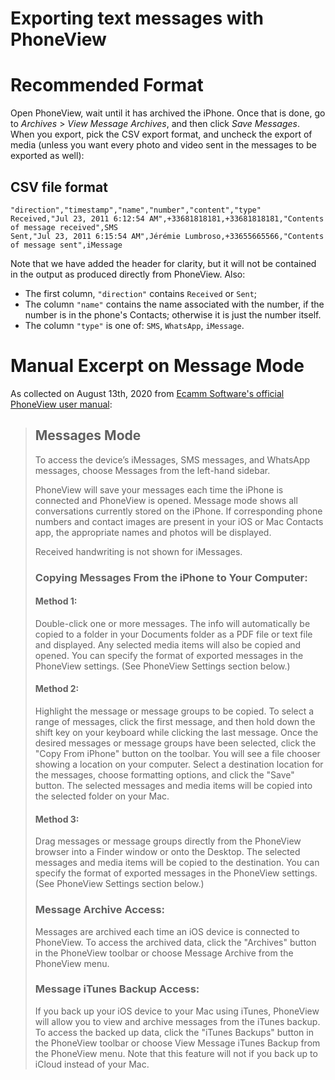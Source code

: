 # Exporting text messages with PhoneView



# Recommended Format

Open PhoneView, wait until it has archived the iPhone. Once that is done, go
to *Archives* > *View Message Archives*, and then click *Save Messages*.
When you export, pick the CSV export format, and uncheck the export of media
(unless you want every photo and video sent in the messages to be exported
as well):

## CSV file format

```csv
"direction","timestamp","name","number","content","type"
Received,"Jul 23, 2011 6:12:54 AM",+33681818181,+33681818181,"Contents of message received",SMS
Sent,"Jul 23, 2011 6:15:54 AM",Jérémie Lumbroso,+33655665566,"Contents of message sent",iMessage
```

Note that we have added the header for clarity, but it will not be contained in the
output as produced directly from PhoneView. Also:
- The first column, `"direction"` contains `Received` or `Sent`;
- The column `"name"` contains the name associated with the number, if the
number is in the phone's Contacts; otherwise it is just the number itself.
- The column `"type"` is one of: `SMS`, `WhatsApp`, `iMessage`.

# Manual Excerpt on Message Mode

As collected on August 13th, 2020 from [Ecamm Software's official PhoneView
user manual](http://downloads.ecamm.com/PhoneView.pdf):

> ## Messages Mode
> 
> To access the device’s iMessages, SMS messages, and WhatsApp messages, choose
> Messages from the left-hand sidebar.
>
> PhoneView will save your messages each time the iPhone is connected and
> PhoneView is opened. Message mode shows all conversations currently stored on
> the iPhone. If corresponding phone numbers and contact images are present in your
> iOS or Mac Contacts app, the appropriate names and photos will be displayed.
>
> Received handwriting is not shown for iMessages.
>
> ### Copying Messages From the iPhone to Your Computer:
>
> #### Method 1:
> Double-click one or more messages. The info will automatically be copied to a folder
> in your Documents folder as a PDF file or text file and displayed. Any selected media
> items will also be copied and opened. You can specify the format of exported
> messages in the PhoneView settings. (See PhoneView Settings section below.)
>
> #### Method 2:
> Highlight the message or message groups to be copied. To select a range of
> messages, click the first message, and then hold down the shift key on your keyboard
> while clicking the last message. Once the desired messages or message groups have
> been selected, click the "Copy From iPhone" button on the toolbar. You will see a file
> chooser showing a location on your computer. Select a destination location for the 
> messages, choose formatting options, and click the "Save" button. The selected
> messages and media items will be copied into the selected folder on your Mac.
>
> #### Method 3:
> Drag messages or message groups directly from the PhoneView browser into a
> Finder window or onto the Desktop. The selected messages and media items will be
> copied to the destination. You can specify the format of exported messages in the
> PhoneView settings. (See PhoneView Settings section below.)
>
> ### Message Archive Access:
> Messages are archived each time an iOS device is connected to PhoneView. To
> access the archived data, click the "Archives" button in the PhoneView toolbar or
> choose Message Archive from the PhoneView menu.
>
> ### Message iTunes Backup Access:
> If you back up your iOS device to your Mac using iTunes, PhoneView will allow you to
> view and archive messages from the iTunes backup. To access the backed up data,
> click the "iTunes Backups" button in the PhoneView toolbar or choose View Message
> iTunes Backup from the PhoneView menu. Note that this feature will not if you back
> up to iCloud instead of your Mac.
